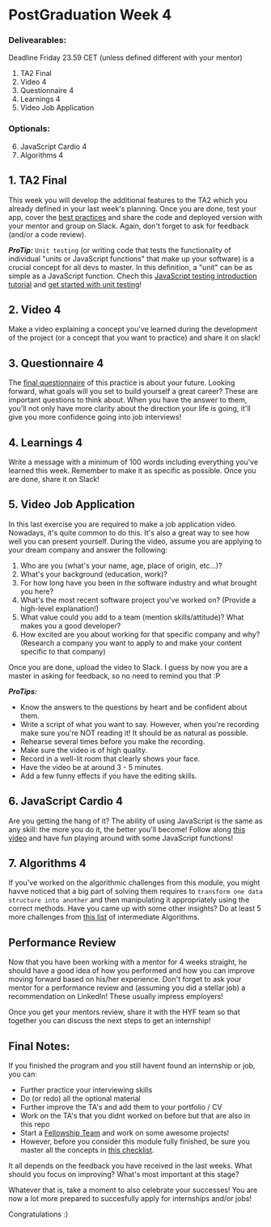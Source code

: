 # PostGraduation Week 4

### Delivearables:
Deadline Friday 23.59 CET (unless defined different with your mentor)

1. TA2 Final
2. Video 4
3. Questionnaire 4
4. Learnings 4
5. Video Job Application

### Optionals:
6. JavaScript Cardio 4
7. Algorithms 4

## 1. TA2 Final

This week you will develop the additional features to the TA2 which you already defined in your last week's planning. Once you are done, test your app, cover the [best practices](https://github.com/riccardobevilacqua/technical-assignment-tips#technical-assignment-tips) and share the code and deployed version with your mentor and group on Slack. Again, don't forget to ask for feedback (and/or a code review).

***ProTip:*** `Unit testing` (or writing code that tests the functionality of individual "units or JavaScript functions" that make up your software) is a crucial concept for all devs to master. In this definition, a "unit" can be as simple as a JavaScript function. Chech this [JavaScript testing introduction tutorial](https://www.youtube.com/watch?v=r9HdJ8P6GQI) and [get started with unit testing](https://www.youtube.com/watch?v=GEqeltCQP8c)!

## 2. Video 4

Make a video explaining a concept you've learned during the development of the project (or a concept that you want to practice) and share it on slack!

## 3. Questionnaire 4

The [final questionnaire](https://hackyourfuture.typeform.com/to/SoSrhfM9) of this practice is about your future. Looking forward, what goals will you set to build yourself a great career? These are important questions to think about. When you have the answer to them, you'll not only have more clarity about the direction your life is going, it'll give you more confidence going into job interviews!

## 4. Learnings 4
 
Write a message with a minimum of 100 words including everything you've learned this week. Remember to make it as specific as possible. Once you are done, share it on Slack!

## 5. Video Job Application

In this last exercise you are required to make a job application video. Nowadays, it's quite common to do this. It's also a great way to see how well you can present yourself. During the video, assume you are applying to your dream company and answer the following:

1. Who are you (what's your name, age, place of origin, etc...)?
2. What's your background (education, work)?
3. For how long have you been in the software industry and what brought you here?
4. What's the most recent software project you've worked on? (Provide a high-level explanation!)
5. What value could you add to a team (mention skills/attitude)? What makes you a good developer?
6. How excited are you about working for that specific company and why? (Research a company you want to apply to and make your content specific to that company)

Once you are done, upload the video to Slack. I guess by now you are a master in asking for feedback, so no need to remind you that :P

***ProTips:*** 
- Know the answers to the questions by heart and be confident about them.
- Write a script of what you want to say. However, when you're recording make sure you're NOT reading it! It should be as natural as possible.
- Rehearse several times before you make the recording.
- Make sure the video is of high quality.
- Record in a well-lit room that clearly shows your face.
- Have the video be at around 3 - 5 minutes.
- Add a few funny effects if you have the editing skills.

## 6. JavaScript Cardio 4

Are you getting the hang of it? The ability of using JavaScript is the same as any skill: the more you do it, the better you'll become! Follow along [this video](https://www.youtube.com/watch?v=tcoiPHktCwQ) and have fun playing around with some JavaScript functions!

## 7. Algorithms 4

If you've worked on the algorithmic challenges from this module, you might havve noticed that a big part of solving them requires to `transform one data structure into another` and then manipulating it appropriately using the correct methods. Have you came up with some other insights? Do at least 5 more challenges from [this list](https://www.freecodecamp.org/learn/javascript-algorithms-and-data-structures/intermediate-algorithm-scripting/) of intermediate Algorithms.

## Performance Review

Now that you have been working with a mentor for 4 weeks straight, he should have a good idea of how you performed and how you can improve moving forward based on his/her experience. Don't forget to ask your mentor for a performance review and (assuming you did a stellar job) a recommendation on LinkedIn! These usually impress employers!

Once you get your mentors review, share it with the HYF team so that together you can discuss the next steps to get an internship!

## Final Notes:

If you finished the program and you still havent found an internship or job, you can:

- Further practice your interviewing skills
- Do (or redo) all the optional material
- Further improve the TA's and add them to your portfolio / CV
- Work on the TA's that you didnt worked on before but that are also in this repo
- Start a [Fellowship Team](https://www.hackyourfuture.net/fellowship/) and work on some awesome projects!
- However, before you consider this module fully finished, be sure you master all the concepts in [this checklist](checklist.md).

It all depends on the feedback you have received in the last weeks. What should you focus on improving? What's most important at this stage?

Whatever that is, take a moment to also celebrate your successes! You are now a lot more prepared to succesfully apply for internships and/or jobs!

Congratulations :)




